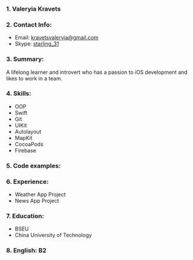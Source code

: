 ### 1. Valeryia Kravets 


### 2. Contact Info:

* Email: [kravetsvaleryia@gmail.com](kravetsvaleryia@gmail.com)
* Skype: [starling_31](starling_31)

### 3. Summary:
A lifelong learner and introvert who has a passion to iOS development and likes to work in a team.

### 4. Skills:
- OOP
- Swift
- Git
- UIKit
- Autolayout
- MapKit
- CocoaPods
- Firebase

### 5. Code examples:

### 6. Experience:
- Weather App Project 
- News App Project

### 7. Education:
- BSEU
- China University of Technology

### 8. English: B2

